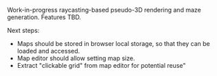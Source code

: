 Work-in-progress raycasting-based pseudo-3D rendering and maze generation.  Features TBD.

Next steps:

- Maps should be stored in browser local storage, so that they can be loaded and accessed.
- Map editor should allow setting map size.
- Extract "clickable grid" from map editor for potential reuse"
